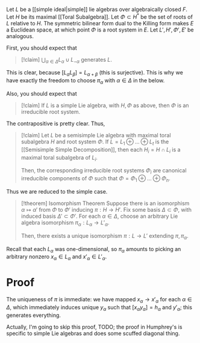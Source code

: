 Let $L$ be a [[simple ideal|simple]] lie algebras over algebraically closed $F$. Let $H$ be its maximal [[Toral Subalgebra]]. Let $\Phi\subset H^*$ be the set of roots of $L$ relative to $H$. The symmetric bilinear form dual to the Killing form makes $E$ a Euclidean space, at which point $\Phi$ is a root system in $E$. Let $L', H', \Phi', E'$ be analogous.

First, you should expect that

>[!claim]
>$\bigcup_{\alpha \in \Delta} L_\alpha \cup L_{-\alpha}$ generates $L$.

This is clear, because $[L_\alpha L_\beta] = L_{\alpha + \beta}$ (this is surjective). This is why we have exactly the freedom to choose $\pi_\alpha$ with $\alpha \in \Delta$ in the below.

Also, you should expect that

>[!claim]
>If $L$ is a simple Lie algebra, with $H, \Phi$ as above, then $\Phi$ is an irreducible root system.

The contrapositive is pretty clear. Thus,

>[!claim]
>Let $L$ be a semisimple Lie algebra with maximal toral subalgebra $H$ and root system $\Phi$. If $L = L_1 \oplus \dots \oplus L_t$ is the [[Semisimple Simple Decomposition]], then each $H_i = H\cap L_i$ is a maximal toral subalgebra of $L_i$.
>
>Then, the corresponding irreducible root systems $\Phi_i$ are canonical irreducible components of $\Phi$ such that $\Phi = \Phi_1\oplus \dots \oplus \Phi_n$.

Thus we are reduced to the simple case.

> [!theorem] Isomorphism Theorem
> Suppose there is an isomorphism $\alpha \mapsto \alpha'$ from $\Phi$ to $\Phi'$ inducing $\pi: H\to H'$. Fix some basis $\Delta \subset \Phi$, with induced basis $\Delta'\subset \Phi'$. For each $\alpha \in \Delta$, choose an arbitrary Lie algebra isomorphism $\pi_\alpha: L_\alpha \to L'_\alpha$.
> 
> Then, there exists a unique isomorphism $\pi: L\to L'$ extending $\pi, \pi_\alpha$.

Recall that each $L_\alpha$ was one-dimensional, so $\pi_\alpha$ amounts to picking an arbitrary nonzero $x_\alpha \in L_\alpha$ and $x'_\alpha \in L'_\alpha$.

# Proof

The uniqueness of $\pi$ is immediate: we have mapped $x_\alpha \to x'_\alpha$ for each $\alpha\in \Delta$, which immediately induces unique $y_\alpha$ such that $[x_\alpha y_\alpha] = h_\alpha$ and $y'_\alpha$; this generates everything.

Actually, I'm going to skip this proof, TODO; the proof in Humphrey's is specific to simple Lie algebras and does some scuffed diagonal thing.